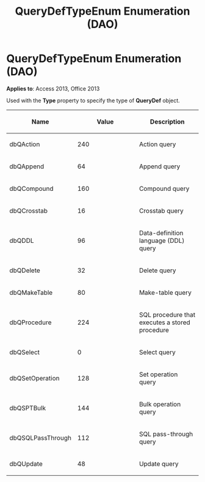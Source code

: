 ﻿---
title: QueryDefTypeEnum Enumeration (DAO)
TOCTitle: QueryDefTypeEnum Enumeration
ms:assetid: 4327af31-daa1-88a2-fef5-8894181eee8c
ms:mtpsurl: https://msdn.microsoft.com/library/Ff192931(v=office.15)
ms:contentKeyID: 48544495
ms.date: 09/18/2015
mtps_version: v=office.15
---

# QueryDefTypeEnum Enumeration (DAO)


**Applies to**: Access 2013, Office 2013

Used with the **Type** property to specify the type of **QueryDef** object.

<table>
<colgroup>
<col style="width: 33%" />
<col style="width: 33%" />
<col style="width: 33%" />
</colgroup>
<thead>
<tr class="header">
<th><p>Name</p></th>
<th><p>Value</p></th>
<th><p>Description</p></th>
</tr>
</thead>
<tbody>
<tr class="odd">
<td><p>dbQAction</p></td>
<td><p>240</p></td>
<td><p>Action query</p></td>
</tr>
<tr class="even">
<td><p>dbQAppend</p></td>
<td><p>64</p></td>
<td><p>Append query</p></td>
</tr>
<tr class="odd">
<td><p>dbQCompound</p></td>
<td><p>160</p></td>
<td><p>Compound query</p></td>
</tr>
<tr class="even">
<td><p>dbQCrosstab</p></td>
<td><p>16</p></td>
<td><p>Crosstab query</p></td>
</tr>
<tr class="odd">
<td><p>dbQDDL</p></td>
<td><p>96</p></td>
<td><p>Data-definition language (DDL) query</p></td>
</tr>
<tr class="even">
<td><p>dbQDelete</p></td>
<td><p>32</p></td>
<td><p>Delete query</p></td>
</tr>
<tr class="odd">
<td><p>dbQMakeTable</p></td>
<td><p>80</p></td>
<td><p>Make-table query</p></td>
</tr>
<tr class="even">
<td><p>dbQProcedure</p></td>
<td><p>224</p></td>
<td><p>SQL procedure that executes a stored procedure</p></td>
</tr>
<tr class="odd">
<td><p>dbQSelect</p></td>
<td><p>0</p></td>
<td><p>Select query</p></td>
</tr>
<tr class="even">
<td><p>dbQSetOperation</p></td>
<td><p>128</p></td>
<td><p>Set operation query</p></td>
</tr>
<tr class="odd">
<td><p>dbQSPTBulk</p></td>
<td><p>144</p></td>
<td><p>Bulk operation query</p></td>
</tr>
<tr class="even">
<td><p>dbQSQLPassThrough</p></td>
<td><p>112</p></td>
<td><p>SQL pass-through query</p></td>
</tr>
<tr class="odd">
<td><p>dbQUpdate</p></td>
<td><p>48</p></td>
<td><p>Update query</p></td>
</tr>
</tbody>
</table>

